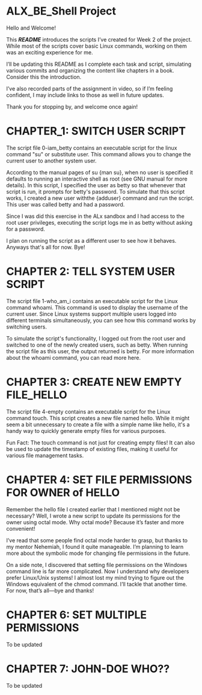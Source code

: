 # ALX_BE_Shell Project
Hello and Welcome!

This ***README*** introduces the scripts I’ve created for Week 2 of the project. While most of the scripts cover basic Linux commands, working on them was an exciting experience for me.

I’ll be updating this README as I complete each task and script, simulating various commits and organizing the content like chapters in a book. Consider this the introduction.

I’ve also recorded parts of the assignment in video, so if I’m feeling confident, I may include links to those as well in future updates.

Thank you for stopping by, and welcome once again!

# CHAPTER_1: SWITCH USER SCRIPT
The script file 0-iam_betty contains an executable script for the linux command "su" or substitute user. This command allows you to change the current user to another system user.

According to the manual pages of su {man su}, when no user is specified it defaults to running an interactive shell as root (see GNU manual for more details). In this script, I specified the user as betty so that whenever that script is run, it prompts for betty's password. To simulate that this script works, I created a new user withthe {adduser} command and run the script. This user was called betty and had a password.

Since I was did this exercise in the ALx sandbox and I had access to the root user privileges, executing the script logs me in as betty without asking for a password. 

I plan on running the script as a different user to see how it behaves. Anyways that's all for now. Bye!

# CHAPTER 2: TELL SYSTEM USER SCRIPT
The script file 1-who_am_i contains an executable script for the Linux command whoami. This command is used to display the username of the current user. Since Linux systems support multiple users logged into different terminals simultaneously, you can see how this command works by switching users.

To simulate the script's functionality, I logged out from the root user and switched to one of the newly created users, such as betty. When running the script file as this user, the output returned is betty. For more information about the whoami command, you can read more here.

# CHAPTER 3: CREATE NEW EMPTY FILE_HELLO
The script file 4-empty contains an executable script for the Linux command touch. This script creates a new file named hello. While it might seem a bit unnecessary to create a file with a simple name like hello, it's a handy way to quickly generate empty files for various purposes.

Fun Fact: The touch command is not just for creating empty files! It can also be used to update the timestamp of existing files, making it useful for various file management tasks.

# CHAPTER 4: SET FILE PERMISSIONS FOR OWNER of HELLO
Remember the hello file I created earlier that I mentioned might not be necessary? Well, I wrote a new script to update its permissions for the owner using octal mode. Why octal mode? Because it’s faster and more convenient!

I’ve read that some people find octal mode harder to grasp, but thanks to my mentor Nehemiah, I found it quite manageable. I’m planning to learn more about the symbolic mode for changing file permissions in the future.

On a side note, I discovered that setting file permissions on the Windows command line is far more complicated. Now I understand why developers prefer Linux/Unix systems! I almost lost my mind trying to figure out the Windows equivalent of the chmod command. I’ll tackle that another time. For now, that’s all—bye and thanks!

# CHAPTER 6: SET MULTIPLE PERMISSIONS
To be updated

# CHAPTER 7: JOHN-DOE WHO??
To be updated
